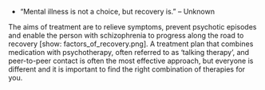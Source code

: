 * “Mental illness is not a choice, but recovery is.” – Unknown

The aims of treatment are to relieve symptoms, prevent psychotic
episodes and enable the person with schizophrenia to progress along
the road to recovery [show: factors_of_recovery.png]. A treatment
plan that combines medication with psychotherapy, often referred to as
‘talking therapy’, and peer-to-peer contact is often the most
effective approach, but everyone is different and it is important to
find the right combination of therapies for you.
